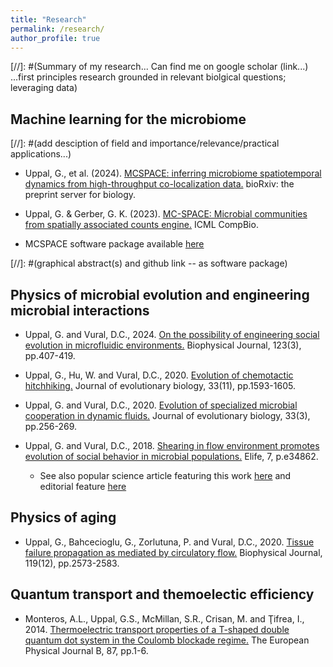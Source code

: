 ```yaml
---
title: "Research"
permalink: /research/
author_profile: true
---
```


[//]: #(Summary of my research... Can find me on google scholar (link...) ...first principles research grounded in relevant biolgical questions; leveraging data)

## Machine learning for the microbiome

[//]: #(add desciption of field and importance/relevance/practical applications...)
* Uppal, G., et al. (2024). [MCSPACE: inferring microbiome spatiotemporal dynamics from high-throughput co-localization data.](https://www.biorxiv.org/content/10.1101/2024.12.06.627244v1)  bioRxiv: the preprint server for biology. 

* Uppal, G. & Gerber, G. K. (2023). [MC-SPACE: Microbial communities from spatially associated counts engine.](https://garyuppal.github.io/files/WCBICML2023_paper48.pdf) ICML CompBio.

* MCSPACE software package available [here](https://github.com/gerberlab/MCSPACE)

[//]: #(graphical abstract(s) and github link -- as software package)

## Physics of microbial evolution and engineering microbial interactions

* Uppal, G. and Vural, D.C., 2024. [On the possibility of engineering social evolution in microfluidic environments.](https://arxiv.org/pdf/2312.11743) Biophysical Journal, 123(3), pp.407-419.

* Uppal, G., Hu, W. and Vural, D.C., 2020. [Evolution of chemotactic hitchhiking.](https://onlinelibrary.wiley.com/doi/pdf/10.1111/jeb.13695) Journal of evolutionary biology, 33(11), pp.1593-1605.

* Uppal, G. and Vural, D.C., 2020. [Evolution of specialized microbial cooperation in dynamic fluids.](https://garyuppal.github.io/files/uppal_vural_specialization_in_fluids.pdf) Journal of evolutionary biology, 33(3), pp.256-269.

* Uppal, G. and Vural, D.C., 2018. [Shearing in flow environment promotes evolution of social behavior in microbial populations.](https://elifesciences.org/articles/34862.pdf) Elife, 7, p.e34862.

    - See also popular science article featuring this work [here](https://phys.org/news/2018-05-fluid-dynamics-key-role-evolution.html) and editorial feature [here](https://medium.com/life-on-earth/going-with-the-flow-adeb65b150a4)

## Physics of aging

* Uppal, G., Bahcecioglu, G., Zorlutuna, P. and Vural, D.C., 2020. [Tissue failure propagation as mediated by circulatory flow.](https://www.cell.com/biophysj/pdf/S0006-3495(20)30887-0.pdf) Biophysical Journal, 119(12), pp.2573-2583. 

## Quantum transport and themoelectic efficiency

* Monteros, A.L., Uppal, G.S., McMillan, S.R., Crisan, M. and Ţifrea, I., 2014. [Thermoelectric transport properties of a T-shaped double quantum dot system in the Coulomb blockade regime.](https://garyuppal.github.io/files/monteros_uppal2014.pdf) The European Physical Journal B, 87, pp.1-6.

